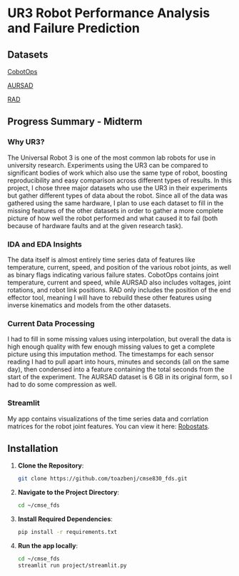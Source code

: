 # UR3 Robot Performance Analysis and Failure Prediction

## Datasets

[CobotOps](https://archive.ics.uci.edu/dataset/963/ur3+cobotops)

[AURSAD](https://zenodo.org/records/4559556)

[RAD](https://github.com/ubc-systopia/dsn-2022-rad-artifact/tree/main)

## Progress Summary - Midterm

### Why UR3?

The Universal Robot 3 is one of the most common lab robots for use in university research. 
Experiments using the UR3 can be compared to significant bodies of work which also use the same type of robot, boosting reproducibility and easy comparison across different types of results.
In this project, I chose three major datasets who use the UR3 in their experiments but gather different types of data about the robot. 
Since all of the data was gathered using the same hardware, I plan to use each dataset to fill in the missing features of the other datasets in order to gather a more complete picture of how well the robot performed and what caused it to fail (both because of hardware faults and at the given research task).

### IDA and EDA Insights

The data itself is almost entirely time series data of features like temperature, current, speed, and position of the various robot joints, as well as binary flags indicating various failure states. 
CobotOps contains joint temperature, current and speed, while AURSAD also includes voltages, joint rotations, and robot link positions. 
RAD only includes the position of the end effector tool, meaning I will have to rebuild these other features using inverse kinematics and models from the other datasets. 

### Current Data Processing

I had to fill in some missing values using interpolation, but overall the data is high enough quality with few enough missing values to get a complete picture using this imputation method.
The timestamps for each sensor reading I had to pull apart into hours, minutes and seconds (all on the same day), then condensed into a feature containing the total seconds from the start of the experiment. 
The AURSAD dataset is 6 GB in its original form, so I had to do some compression as well.

### Streamlit

My app contains visualizations of the time series data and corrlation matrices for the robot joint features. You can view it here: [Robostats](https://robotstats.streamlit.app/). 

## Installation

1. **Clone the Repository**:

   ```bash
   git clone https://github.com/toazbenj/cmse830_fds.git
   ```

2. **Navigate to the Project Directory**:

   ```bash
   cd ~/cmse_fds
   ```

3. **Install Required Dependencies**:

   ```bash
   pip install -r requirements.txt
   ```
   
4. **Run the app locally**:

   ```bash
   cd ~/cmse_fds
   streamlit run project/streamlit.py
   ```

